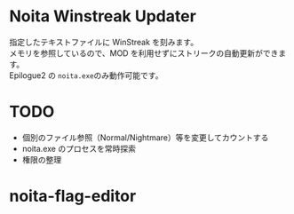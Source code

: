 # Noita Winstreak Updater

指定したテキストファイルに WinStreak を刻みます。  
メモリを参照しているので、MOD を利用せずにストリークの自動更新ができます。  
Epilogue2 の `noita.exe`のみ動作可能です。

# TODO

- 個別のファイル参照（Normal/Nightmare）等を変更してカウントする
- noita.exe のプロセスを常時探索
- 権限の整理
# noita-flag-editor

